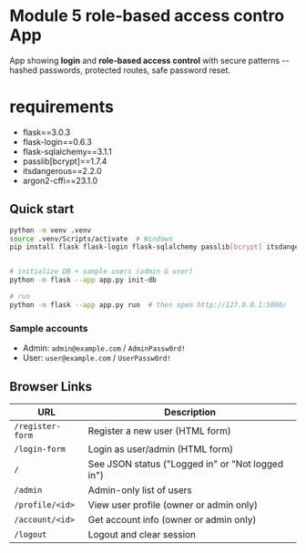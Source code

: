 # Module 5 role-based access contro App
App showing **login** and **role-based access control** with secure patterns -- hashed passwords, protected routes, safe password reset.


# requirements
- flask==3.0.3
- flask-login==0.6.3
- flask-sqlalchemy==3.1.1
- passlib[bcrypt]==1.7.4
- itsdangerous==2.2.0
- argon2-cffi==23.1.0



## Quick start

```bash
python -m venv .venv
source .venv/Scripts/activate  # Windows
pip install flask flask-login flask-sqlalchemy passlib[bcrypt] itsdangerous argon2-cffi


# initialize DB + sample users (admin & user)
python -m flask --app app.py init-db

# run
python -m flask --app app.py run  # then open http://127.0.0.1:5000/
```

### Sample accounts
- Admin: `admin@example.com` / `AdminPassw0rd!`
- User:  `user@example.com`  / `UserPassw0rd!`

## Browser Links

| URL                        | Description                                     |
|----------------------------|-------------------------------------------------|
| `/register-form`            | Register a new user (HTML form)                  |
| `/login-form`               | Login as user/admin (HTML form)                  |
| `/`                         | See JSON status ("Logged in" or "Not logged in") |
| `/admin`                    | Admin-only list of users                         |
| `/profile/<id>`             | View user profile (owner or admin only)          |
| `/account/<id>`             | Get account info (owner or admin only)           |
| `/logout`                   | Logout and clear session                         |
